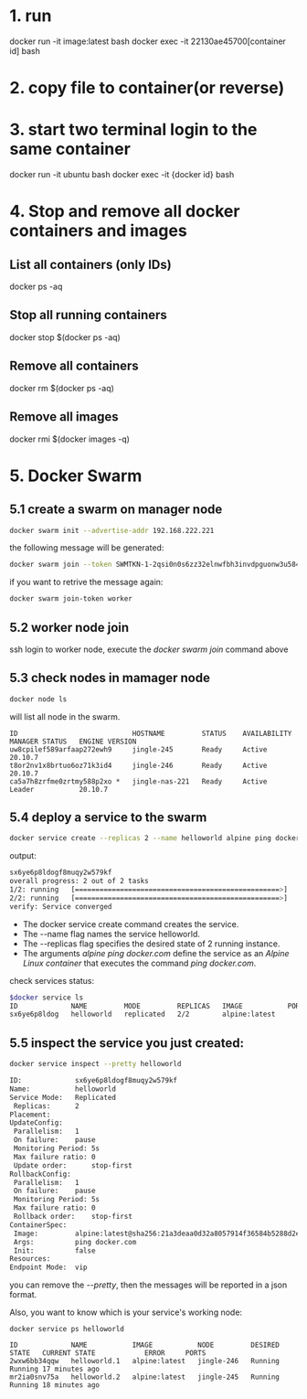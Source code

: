 # 1. run
docker run -it image:latest bash
docker exec -it 22130ae45700[container id] bash
# 2. copy file to container(or reverse)
# 3. start two terminal login to the same container
docker run -it ubuntu bash
docker exec -it {docker id} bash

# 4. Stop and remove all docker containers and images
## List all containers (only IDs)
docker ps -aq
## Stop all running containers
docker stop $(docker ps -aq)
## Remove all containers
docker rm $(docker ps -aq)
## Remove all images
docker rmi $(docker images -q)

# 5. Docker Swarm
## 5.1 create a swarm on manager node
``` bash
docker swarm init --advertise-addr 192.168.222.221
```
the following message will be generated:
``` bash
docker swarm join --token SWMTKN-1-2qsi0n0s6zz32elnwfbh3invdpguonw3u584z1mqgn601mgpev-30s9ekejekq06tmsjaw6ba5xf 192.168.222.221:2377
```
if you want to retrive the message again:
``` bash
docker swarm join-token worker
```
## 5.2 worker node join
ssh login to worker node, execute the *docker swarm join* command above
## 5.3 check nodes in mamager node
``` bash
docker node ls
```
will list all node in the swarm.
```
ID                            HOSTNAME         STATUS    AVAILABILITY   MANAGER STATUS   ENGINE VERSION
uw8cpilef589arfaap272ewh9     jingle-245       Ready     Active                          20.10.7
t8or2nv1x8brtuo6oz71k3id4     jingle-246       Ready     Active                          20.10.7
ca5a7h8zrfme0zrtmy588p2xo *   jingle-nas-221   Ready     Active         Leader           20.10.7
```
## 5.4 deploy a service to the swarm
``` bash
docker service create --replicas 2 --name helloworld alpine ping docker.com
```
output:
``` bash
sx6ye6p8ldogf8muqy2w579kf
overall progress: 2 out of 2 tasks
1/2: running   [==================================================>]
2/2: running   [==================================================>]
verify: Service converged
```
* The docker service create command creates the service.
* The --name flag names the service helloworld.
* The --replicas flag specifies the desired state of 2 running instance.
* The arguments *alpine ping docker.com* define the service as an *Alpine Linux container* that executes the command *ping docker.com*.

check services status:
```bash
$docker service ls
ID             NAME         MODE         REPLICAS   IMAGE           PORTS
sx6ye6p8ldog   helloworld   replicated   2/2        alpine:latest
```
## 5.5 inspect the service you just created:
``` bash 
docker service inspect --pretty helloworld

ID:             sx6ye6p8ldogf8muqy2w579kf
Name:           helloworld
Service Mode:   Replicated
 Replicas:      2
Placement:
UpdateConfig:
 Parallelism:   1
 On failure:    pause
 Monitoring Period: 5s
 Max failure ratio: 0
 Update order:      stop-first
RollbackConfig:
 Parallelism:   1
 On failure:    pause
 Monitoring Period: 5s
 Max failure ratio: 0
 Rollback order:    stop-first
ContainerSpec:
 Image:         alpine:latest@sha256:21a3deaa0d32a8057914f36584b5288d2e5ecc984380bc0118285c70fa8c9300
 Args:          ping docker.com
 Init:          false
Resources:
Endpoint Mode:  vip
```
you can remove the *--pretty*, then the messages will be reported in a json format.

Also, you want to know which is your service's working node:
```
docker service ps helloworld

ID             NAME           IMAGE           NODE         DESIRED STATE   CURRENT STATE            ERROR     PORTS
2wxw6bb34qqw   helloworld.1   alpine:latest   jingle-246   Running         Running 17 minutes ago
mr2ia0snv75a   helloworld.2   alpine:latest   jingle-245   Running         Running 18 minutes ago
```
